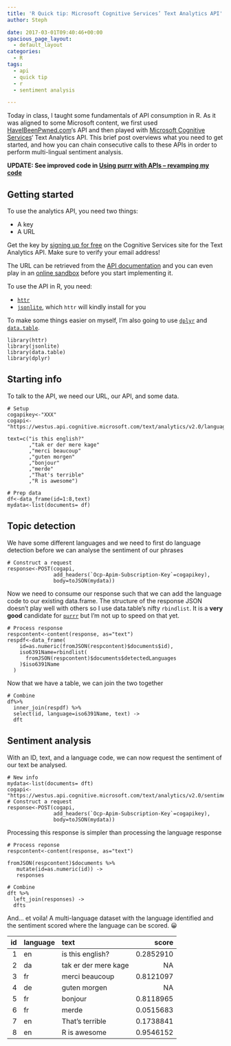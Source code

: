 ```yaml
---
title: 'R Quick tip: Microsoft Cognitive Services’ Text Analytics API'
author: Steph

date: 2017-03-01T09:40:46+00:00
spacious_page_layout:
  - default_layout
categories:
  - R
tags:
  - api
  - quick tip
  - r
  - sentiment analysis

---
```

Today in class, I taught some fundamentals of API consumption in R. As it was aligned to some Microsoft content, we first used [HaveIBeenPwned.com][1]&#8216;s API and then played with [Microsoft Cognitive Services][2]&#8216; Text Analytics API. This brief post overviews what you need to get started, and how you can chain consecutive calls to these APIs in order to perform multi-lingual sentiment analysis.

**UPDATE: See improved code in [Using purrr with APIs – revamping my code][3]**
  
<!--more-->

## Getting started

To use the analytics API, you need two things:

  * A key
  * A URL

Get the key by [signing up for free][4] on the Cognitive Services site for the Text Analytics API. Make sure to verify your email address!

The URL can be retrieved from the [API documentation][5] and you can even play in an [online sandbox][6] before you start implementing it.

To use the API in R, you need:

  * [`httr`][7] 
  * [`jsonlite`][8], which `httr` will kindly install for you

To make some things easier on myself, I&#8217;m also going to use [`dplyr`][9] and [`data.table`][10].

<pre><code class="r">library(httr)
library(jsonlite)
library(data.table)
library(dplyr)
</code></pre>

## Starting info

To talk to the API, we need our URL, our API, and some data.

<pre><code class="r"># Setup
cogapikey&lt;-"XXX"
cogapi&lt;-"https://westus.api.cognitive.microsoft.com/text/analytics/v2.0/languages"

text=c("is this english?"
       ,"tak er der mere kage"
       ,"merci beaucoup"
       ,"guten morgen"
       ,"bonjour"
       ,"merde"
       ,"That's terrible"
       ,"R is awesome")

# Prep data
df&lt;-data_frame(id=1:8,text)
mydata&lt;-list(documents= df)
</code></pre>

## Topic detection

We have some different languages and we need to first do language detection before we can analyse the sentiment of our phrases

<pre><code class="r"># Construct a request
response&lt;-POST(cogapi, 
               add_headers(`Ocp-Apim-Subscription-Key`=cogapikey),
               body=toJSON(mydata))
</code></pre>

Now we need to consume our response such that we can add the language code to our existing data.frame. The structure of the response JSON doesn&#8217;t play well with others so I use data.table&#8217;s nifty `rbindlist`. It is a **very good** candidate for [`purrr`][11] but I&#8217;m not up to speed on that yet.

<pre><code class="r"># Process response
respcontent&lt;-content(response, as="text")
respdf&lt;-data_frame(
    id=as.numeric(fromJSON(respcontent)$documents$id), 
    iso6391Name=rbindlist(
      fromJSON(respcontent)$documents$detectedLanguages
    )$iso6391Name
  )
</code></pre>

Now that we have a table, we can join the two together

<pre><code class="r"># Combine
df%&gt;%
  inner_join(respdf) %&gt;%
  select(id, language=iso6391Name, text) -&gt;
  dft
</code></pre>

## Sentiment analysis

With an ID, text, and a language code, we can now request the sentiment of our text be analysed.

<pre><code class="r"># New info
mydata&lt;-list(documents= dft)
cogapi&lt;-"https://westus.api.cognitive.microsoft.com/text/analytics/v2.0/sentiment"
# Construct a request
response&lt;-POST(cogapi, 
               add_headers(`Ocp-Apim-Subscription-Key`=cogapikey),
               body=toJSON(mydata))
</code></pre>

Processing this response is simpler than processing the language response

    # Process reponse
    respcontent<-content(response, as="text")
    
    fromJSON(respcontent)$documents %>%
       mutate(id=as.numeric(id)) ->
       responses
    
    # Combine
    dft %>%
      left_join(responses) ->
      dfts
    

And&#8230; et voila! A multi-language dataset with the language identified and the sentiment scored where the language can be scored. 😀

| id | language | text                  |     score |
| --:|:-------- |:--------------------- | ---------:|
|  1 | en       | is this english?      | 0.2852910 |
|  2 | da       | tak er der mere kage  |        NA |
|  3 | fr       | merci beaucoup        | 0.8121097 |
|  4 | de       | guten morgen          |        NA |
|  5 | fr       | bonjour               | 0.8118965 |
|  6 | fr       | merde                 | 0.0515683 |
|  7 | en       | That&#8217;s terrible | 0.1738841 |
|  8 | en       | R is awesome          | 0.9546152 |

 [1]: https://haveibeenpwned.com
 [2]: https://www.microsoft.com/cognitive-services/en-us/
 [3]: https://itsalocke.com/using-purrr-with-apis/
 [4]: https://www.microsoft.com/cognitive-services/en-us/sign-up
 [5]: https://www.microsoft.com/cognitive-services/en-us/text-analytics/documentation
 [6]: https://westus.dev.cognitive.microsoft.com/docs/services/TextAnalytics.V2.0
 [7]: https://cran.r-project.org/package=httr
 [8]: https://cran.r-project.org/package=jsonlite
 [9]: https://cran.r-project.org/package=dplyr
 [10]: https://cran.r-project.org/package=data.table
 [11]: https://cran.r-project.org/package=purrr